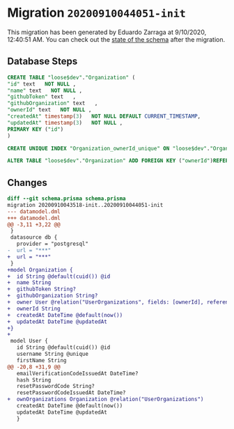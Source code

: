 # Migration `20200910044051-init`

This migration has been generated by Eduardo Zarraga at 9/10/2020, 12:40:51 AM.
You can check out the [state of the schema](./schema.prisma) after the migration.

## Database Steps

```sql
CREATE TABLE "loose$dev"."Organization" (
"id" text   NOT NULL ,
"name" text   NOT NULL ,
"githubToken" text   ,
"githubOrganization" text   ,
"ownerId" text   NOT NULL ,
"createdAt" timestamp(3)   NOT NULL DEFAULT CURRENT_TIMESTAMP,
"updatedAt" timestamp(3)   NOT NULL ,
PRIMARY KEY ("id")
)

CREATE UNIQUE INDEX "Organization_ownerId_unique" ON "loose$dev"."Organization"("ownerId")

ALTER TABLE "loose$dev"."Organization" ADD FOREIGN KEY ("ownerId")REFERENCES "loose$dev"."User"("id") ON DELETE CASCADE ON UPDATE CASCADE
```

## Changes

```diff
diff --git schema.prisma schema.prisma
migration 20200910043518-init..20200910044051-init
--- datamodel.dml
+++ datamodel.dml
@@ -3,11 +3,22 @@
 }
 datasource db {
   provider = "postgresql"
-  url = "***"
+  url = "***"
 }
+model Organization {
+  id String @default(cuid()) @id
+  name String
+  githubToken String?
+  githubOrganization String?
+  owner User @relation("UserOrganizations", fields: [ownerId], references: [id])
+  ownerId String
+  createdAt DateTime @default(now())
+  updatedAt DateTime @updatedAt
+}
+
 model User {
   id String @default(cuid()) @id
   username String @unique
   firstName String
@@ -20,8 +31,9 @@
   emailVerificationCodeIssuedAt DateTime?
   hash String
   resetPasswordCode String?
   resetPasswordCodeIssuedAt DateTime?
+  ownOrganizations Organization @relation("UserOrganizations")
   createdAt DateTime @default(now())
   updatedAt DateTime @updatedAt
   }
```


